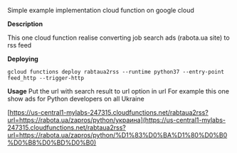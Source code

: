 Simple example implementation cloud function on google cloud

**Description**

This one cloud function realise converting job search ads (rabota.ua site) to rss feed

**Deploying**

```gcloud functions deploy rabtaua2rss --runtime python37 --entry-point feed_http --trigger-http```

**Usage**
Put the url with search result to url option in url
For example this one show ads for Python developers on all Ukraine

[https://us-central1-mylabs-247315.cloudfunctions.net/rabtaua2rss?url=https://rabota.ua/zapros/python/украина](https://us-central1-mylabs-247315.cloudfunctions.net/rabtaua2rss?url=https://rabota.ua/zapros/python/%D1%83%D0%BA%D1%80%D0%B0%D0%B8%D0%BD%D0%B0)
